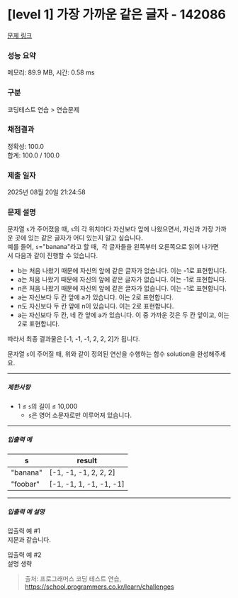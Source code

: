 # [level 1] 가장 가까운 같은 글자 - 142086 

[문제 링크](https://school.programmers.co.kr/learn/courses/30/lessons/142086) 

### 성능 요약

메모리: 89.9 MB, 시간: 0.58 ms

### 구분

코딩테스트 연습 > 연습문제

### 채점결과

정확성: 100.0<br/>합계: 100.0 / 100.0

### 제출 일자

2025년 08월 20일 21:24:58

### 문제 설명

<p>문자열 <code>s</code>가&nbsp;주어졌을 때, <code>s</code>의 각 위치마다 자신보다 앞에 나왔으면서, 자신과 가장 가까운 곳에 있는 같은 글자가 어디 있는지 알고 싶습니다.<br>
예를 들어, <code>s</code>="banana"라고 할 때,&nbsp; 각 글자들을 왼쪽부터 오른쪽으로 읽어 나가면서&nbsp;다음과 같이 진행할 수 있습니다.</p>

<ul>
<li>b는 처음 나왔기 때문에 자신의 앞에 같은 글자가 없습니다. 이는 -1로 표현합니다.</li>
<li>a는 처음 나왔기 때문에 자신의 앞에 같은 글자가 없습니다. 이는 -1로 표현합니다.</li>
<li>n은 처음 나왔기 때문에 자신의 앞에 같은 글자가 없습니다. 이는 -1로 표현합니다.</li>
<li>a는 자신보다 두 칸 앞에 a가 있습니다. 이는 2로 표현합니다.</li>
<li>n도&nbsp;자신보다 두 칸 앞에 n이 있습니다. 이는 2로 표현합니다.</li>
<li>a는 자신보다 두 칸, 네 칸 앞에 a가 있습니다. 이 중 가까운 것은 두 칸 앞이고, 이는 2로 표현합니다.</li>
</ul>

<p>따라서 최종 결과물은 [-1, -1, -1, 2, 2, 2]가 됩니다.</p>

<p>문자열 <code>s</code>이 주어질 때, 위와 같이 정의된 연산을 수행하는 함수 solution을 완성해주세요.</p>

<hr>

<h5>제한사항</h5>

<ul>
<li>1 ≤ <code>s</code>의 길이 ≤ 10,000

<ul>
<li><code>s</code>은 영어 소문자로만 이루어져 있습니다.</li>
</ul></li>
</ul>

<hr>

<h5>입출력 예</h5>
<table class="table">
        <thead><tr>
<th>s</th>
<th>result</th>
</tr>
</thead>
        <tbody><tr>
<td>"banana"</td>
<td>[-1, -1, -1, 2, 2, 2]</td>
</tr>
<tr>
<td>"foobar"</td>
<td>[-1, -1, 1, -1, -1, -1]</td>
</tr>
</tbody>
      </table>
<hr>

<h5>입출력 예 설명</h5>

<p>입출력 예 #1<br>
지문과 같습니다.</p>

<p>입출력 예 #2<br>
설명 생략</p>


> 출처: 프로그래머스 코딩 테스트 연습, https://school.programmers.co.kr/learn/challenges